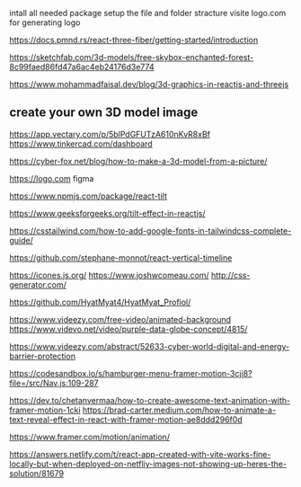 intall all needed package
setup the file and folder stracture
visite logo.com for generating logo
&nbsp;

<!-- react-three-fiber -->
https://docs.pmnd.rs/react-three-fiber/getting-started/introduction


<!-- 3D model sites -->
https://sketchfab.com/3d-models/free-skybox-enchanted-forest-8c99faed86fd47a6ac4eb24176d3e774

https://www.mohammadfaisal.dev/blog/3d-graphics-in-reactjs-and-threejs

## create your own 3D model image
https://app.vectary.com/p/5blPdGFUTzA610nKvR8xBf
https://www.tinkercad.com/dashboard

<!-- list fo 3d tools -->
https://cyber-fox.net/blog/how-to-make-a-3d-model-from-a-picture/



<!-- logo design and generate -->
https://logo.com
figma

<!-- react tilt -->
https://www.npmjs.com/package/react-tilt


<!-- react-parallel-tilt -->
https://www.geeksforgeeks.org/tilt-effect-in-reactjs/


<!-- to add font from google -->
https://csstailwind.com/how-to-add-google-fonts-in-tailwindcss-complete-guide/


<!-- vertical time line element -->
https://github.com/stephane-monnot/react-vertical-timeline



https://icones.js.org/
https://www.joshwcomeau.com/
http://css-generator.com/


<!-- see this best sample portfolio -->
https://github.com/HyatMyat4/HyatMyat_Profiol/

<!-- free animated background -->
https://www.videezy.com/free-video/animated-background
https://www.videvo.net/video/purple-data-globe-concept/4815/

https://www.videezy.com/abstract/52633-cyber-world-digital-and-energy-barrier-protection


<!-- menu framer motion animation -->
https://codesandbox.io/s/hamburger-menu-framer-motion-3cji8?file=/src/Nav.js:109-287

<!-- text typing keybowrd animation -->
https://dev.to/chetanvermaa/how-to-create-awesome-text-animation-with-framer-motion-1cki
https://brad-carter.medium.com/how-to-animate-a-text-reveal-effect-in-react-with-framer-motion-ae8ddd296f0d

<!-- new framer motion -->
https://www.framer.com/motion/animation/

<!-- facing issue with image deploying -->
https://answers.netlify.com/t/react-app-created-with-vite-works-fine-locally-but-when-deployed-on-netfliy-images-not-showing-up-heres-the-solution/81679